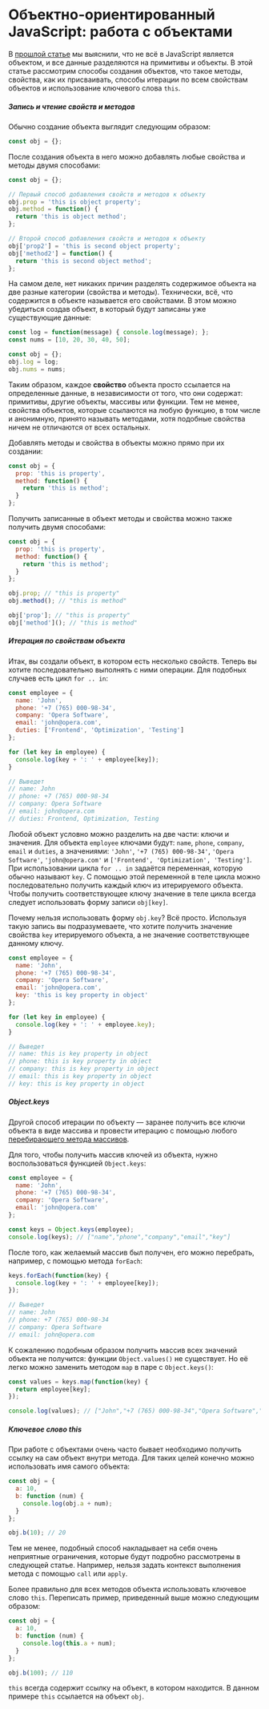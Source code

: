 # Объектно-ориентированный JavaScript: работа с объектами

В [прошлой статье](http://jsraccoon.ru/oop-primitives) мы выяснили, что не всё в JavaScript является объектом, и все данные разделяются на примитивы и объекты. В этой статье рассмотрим способы создания объектов, что такое методы, свойства, как их присваивать, способы итерации по всем свойствам объектов и использование ключевого слова `this`.

##### Запись и чтение свойств и методов
Обычно создание объекта выглядит следующим образом:
```javascript
const obj = {};
```

После создания объекта в него можно добавлять любые свойства и методы двумя способами:
```javascript
const obj = {};

// Первый способ добавления свойств и методов к объекту
obj.prop = 'this is object property';
obj.method = function() {
  return 'this is object method';
};

// Второй способ добавления свойств и методов к объекту
obj['prop2'] = 'this is second object property';
obj['method2'] = function() {
  return 'this is second object method';
};
```

На самом деле, нет никаких причин разделять содержимое объекта на две разные категории (свойства и методы). Технически, всё, что содержится в объекте называется его свойствами. В этом можно убедиться создав объект, в который будут записаны уже существующие данные:
```javascript
const log = function(message) { console.log(message); };
const nums = [10, 20, 30, 40, 50];

const obj = {};
obj.log = log;
obj.nums = nums;  
```

Таким образом, каждое **свойство** объекта просто ссылается на определенные данные, в независимости от того, что они содержат: примитивы, другие объекты, массивы или функции. Тем не менее, свойства объектов, которые ссылаются на любую функцию, в том числе и анонимную, принято называть методами, хотя подобные свойства ничем не отличаются от всех остальных. 

Добавлять методы и свойства в объекты можно прямо при их создании:
```javascript
const obj = {
  prop: 'this is property',
  method: function() {
    return 'this is method';
  }
};
```

Получить записанные в объект методы и свойства можно также получить двумя способами:
```javascript
const obj = {
  prop: 'this is property',
  method: function() {
    return 'this is method';
  }
};

obj.prop; // "this is property"
obj.method(); // "this is method"

obj['prop']; // "this is property" 
obj['method'](); // "this is method"
```

##### Итерация по свойствам объекта
Итак, вы создали объект, в котором есть несколько свойств. Теперь вы хотите последовательно выполнять с ними операции. Для подобных случаев есть цикл `for .. in`:
```javascript
const employee = {
  name: 'John',
  phone: '+7 (765) 000-98-34',
  company: 'Opera Software',
  email: 'john@opera.com',
  duties: ['Frontend', 'Optimization', 'Testing']
};

for (let key in employee) {
  console.log(key + ': ' + employee[key]);
}

// Выведет
// name: John
// phone: +7 (765) 000-98-34
// company: Opera Software
// email: john@opera.com
// duties: Frontend, Optimization, Testing
```

Любой объект условно можно разделить на две части: ключи и значения. Для объекта `employee` ключами будут: `name`, `phone`, `company`, `email` и `duties`, а значениями: `'John'`, `'+7 (765) 000-98-34'`, `'Opera Software'`, `'john@opera.com'` и `['Frontend', 'Optimization', 'Testing']`. При использовании цикла `for .. in` задаётся переменная, которую обычно называют `key`. С помощью этой переменной в теле цикла можно последовательно получить каждый ключ из итерируемого объекта. Чтобы получить соответствующее ключу значение в теле цикла всегда следует использовать форму записи `obj[key]`. 

Почему нельзя использовать форму `obj.key`? Всё просто. Используя такую запись вы подразумеваете, что хотите получить значение свойства `key` итерируемого объекта, а не значение соответствующее данному ключу. 
```javascript
const employee = {
  name: 'John',
  phone: '+7 (765) 000-98-34',
  company: 'Opera Software',
  email: 'john@opera.com',
  key: 'this is key property in object'
};

for (let key in employee) {
  console.log(key + ': ' + employee.key);
}

// Выведет
// name: this is key property in object
// phone: this is key property in object
// company: this is key property in object
// email: this is key property in object
// key: this is key property in object
```

##### Object.keys
Другой способ итерации по объекту — заранее получить все ключи объекта в виде массива и провести итерацию с помощью любого [перебирающего метода массивов](http://jsraccoon.ru/fn-array-methods).

Для того, чтобы получить массив ключей из объекта, нужно воспользоваться функцией `Object.keys`:
```javascript
const employee = {
  name: 'John',
  phone: '+7 (765) 000-98-34',
  company: 'Opera Software',
  email: 'john@opera.com'
};

const keys = Object.keys(employee);
console.log(keys); // ["name","phone","company","email","key"]
```

После того, как желаемый массив был получен, его можно перебрать, например, с помощью метода `forEach`:
```javascript
keys.forEach(function(key) {
  console.log(key + ': ' + employee[key]);
});

// Выведет
// name: John
// phone: +7 (765) 000-98-34
// company: Opera Software
// email: john@opera.com
```

К сожалению подобным образом получить массив всех значений объекта не получится: функции `Object.values()` не существует. Но её легко можно заменить методом `map` в паре с `Object.keys()`:
```javascript
const values = keys.map(function(key) {
  return employee[key];
});

console.log(values); // ["John","+7 (765) 000-98-34","Opera Software","john@opera.com"]
```

##### Ключевое слово this
При работе с объектами очень часто бывает необходимо получить ссылку на сам объект внутри метода. Для таких целей конечно можно использовать имя самого объекта:
```javascript
const obj = {
  a: 10,
  b: function (num) {
    console.log(obj.a + num);
  }
};

obj.b(10); // 20
```

Тем не менее, подобный способ накладывает на себя очень неприятные ограничения, которые будут подробно рассмотрены в следующей статье. Например, нельзя задать контекст выполнения метода с помощью `call` или `apply`. 

Более правильно для всех методов объекта использовать ключевое слово `this`. Переписать пример, приведенный выше можно следующим образом:
```javascript
const obj = {
  a: 10,
  b: function (num) {
    console.log(this.a + num);
  }
};

obj.b(100); // 110
```

`this` всегда содержит ссылку на объект, в котором находится. В данном примере `this` ссылается на объект `obj`.